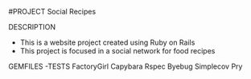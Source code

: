 #PROJECT Social Recipes


DESCRIPTION
- This is a website project created using Ruby on Rails  
- This project is focused in a social network for food recipes

GEMFILES
  -TESTS
    FactoryGirl
    Capybara
    Rspec
    Byebug
    Simplecov
    Pry

